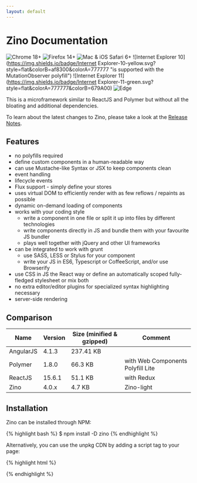 ```yaml
---
layout: default
---
```


# Zino Documentation

![Chrome 18+](https://img.shields.io/badge/Chrome-18+-green.svg?style=flat&colorA=777777&colorB=679A00)
![Firefox 14+](https://img.shields.io/badge/Firefox-14+-green.svg?style=flat&colorA=777777&colorB=679A00)
![Mac & iOS Safari 6+](https://img.shields.io/badge/Safari-6.1+-green.svg?style=flat&colorA=777777&colorB=679A00)
![Internet Explorer 10](https://img.shields.io/badge/Internet Explorer-10-yellow.svg?style=flat&colorB=af8300&colorA=777777 "is supported with the MutationObserver polyfill")
![Internet Explorer 11](https://img.shields.io/badge/Internet Explorer-11-green.svg?style=flat&colorA=777777&colorB=679A00)
![Edge](https://img.shields.io/badge/Edge-20+-green.svg?style=flat&colorA=777777&colorB=679A00)

This is a microframework similar to ReactJS and Polymer but without all the bloating and additional dependencies.

To learn about the latest changes to Zino, please take a look at the [Release Notes]({{site.baseurl}}/releases).


## Features

- no polyfills required
- define custom components in a human-readable way
- can use Mustache-like Syntax or JSX to keep components clean
- event handling
- lifecycle events
- Flux support - simply define your stores
- uses virtual DOM to efficiently render with as few reflows / repaints as possible
- dynamic on-demand loading of components
- works with your coding style
  - write a component in one file or split it up into files by different technologies
  - write components directly in JS and bundle them with your favourite JS bundler
  - plays well together with jQuery and other UI frameworks
- can be integrated to work with grunt
  - use SASS, LESS or Stylus for your component
  - write your JS in ES6, Typescript or CoffeeScript, and/or use Browserify
- use CSS in JS the React way or define an automatically scoped fully-fledged stylesheet or mix both
- no extra editor/editor plugins for specialized syntax highlighting necessary
- server-side rendering

## Comparison

| Name | Version      | Size (minified & gzipped) | Comment |
|------|--------------|---------------------------|---------|
| AngularJS | 4.1.3   | 237.41 KB                 |         |
| Polymer   | 1.8.0   | 66.3 KB                   | with Web Components Polyfill Lite |
| ReactJS   | 15.6.1  | 51.1 KB                   | with Redux |
| Zino      | 4.0.x   | 4.7 KB                    | Zino-light |

Installation
------------

Zino can be installed through NPM:

{% highlight bash %}
$ npm install -D zino
{% endhighlight %}

Alternatively, you can use the unpkg CDN by adding a script tag to your page:

{% highlight html %}
<script src="https://unpkg.com/zino"></script>

<!-- or if you don't want Mustache Support, you can use zino-light -->
<script src="https://unpkg.com/zino/zino-light.min.js"></script>
{% endhighlight %}
